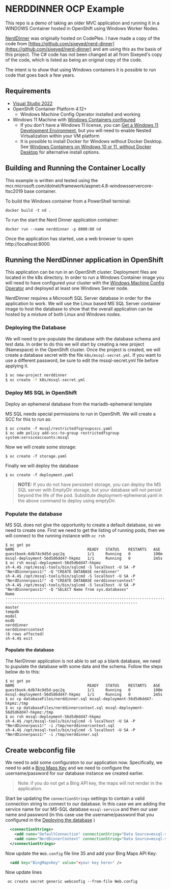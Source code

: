 # NERDDINNER OCP Example

This repo is a demo of taking an older MVC application and running it in a WINDOWS Container hosted in OpenShift using Windows Worker Nodes.

[NerdDinner](https://learn.microsoft.com/en-us/aspnet/mvc/overview/older-versions-1/nerddinner/introducing-the-nerddinner-tutorial) was originally hosted on CodePlex. I have made a copy of the code from [https://github.com/sixeyed/nerd-dinner](https://github.com/sixeyed/nerd-dinner) and am using this as the basis of this project. The C# code has not been changed at all from Sixeyed's copy of the code, which is listed as being an original copy of the code.

The intent is to show that using Windows containers it is possible to run code that goes back a few years.

## Requirements

* [Visual Studio 2022](https://visualstudio.microsoft.com/vs/compare/)
* OpenShift Container Platform 4.12+
	* Windows Machine Config Operator installed and working
* Windows 11 Machine with [Windows Containers configured](https://learn.microsoft.com/en-us/virtualization/windowscontainers/quick-start/set-up-environment?tabs=dockerce#windows-10-and-11-1)
	* If you don't have a Windows 11 license, you can [Get a Windows 11 Development Environment](https://developer.microsoft.com/en-us/windows/downloads/virtual-machines/), but you will need to enable Nested Virtualization within your VM platform
	* It is possible to install Docker for Windows without Docker Desktop. See [Windows Containers on Windows 10 or 11, without Docker Desktop](https://xphyr.net/post/windows_containers_win11/) for alternative install options.

## Building and Running the Container Locally

This example is written and tested using the mcr.microsoft.com/dotnet/framework/aspnet:4.8-windowsservercore-ltsc2019 base container. 

To build the Windows container from a PowerShell terminal:

```
docker build -t nd .
```

To run the start the Nerd Dinner application container:

```
docker run --name nerddinner -p 8000:80 nd
```

Once the application has started, use a web browser to open http://localhost:8000.

## Running the NerdDinner application in OpenShift

This application can be run in an OpenShift cluster. Deployment files are located in the k8s directory. In order to run a Windows Container image you will need to have configured your cluster with the [Windows Machine Config Operator](https://docs.openshift.com/container-platform/4.13/windows_containers/index.html) and deployed at least one Windows Server node.

NerdDinner requires a Microsoft SQL Server database in order for the application to work. We will use the Linux based MS SQL Server container image to host the database to show that the overall application can be hosted by a mixture of both Linux and Windows nodes.

### Deploying the Database

We will need to pre-populate the database with the database schema and test data. In order to do this we will start by creating a new project (Namespace) in the OpenShift cluster. Once the project is created, we will create a database secret with the file `k8s/mssql-secret.yml`. If you want to use a different password, be sure to edit the mssql-secret.yml file before applying it.

```sh
$ oc new-project nerddinner
$ oc create -f k8s/mssql-secret.yml
```

### Deploy MS SQL in OpenShift

Deploy an ephemeral database from the mariadb-ephemeral template

MS SQL needs special permissions to run in OpenShift. We will create a SCC for this to run as:

```shell
$ oc create -f mssql/restrictedfsgroupsscc.yaml
$ oc adm policy add-scc-to-group restrictedfsgroup system:serviceaccounts:mssql
```

Now we will create some storage:

```shell
$ oc create -f storage.yaml
```

Finally we will deploy the database

```shell
$ oc create -f deployment.yaml
```

> **NOTE:** If you do not have persistent storage, you can deploy the MS SQL server with EmptyDir storage, but your database will not persist beyond the life of the pod. Substitute deployment-ephemeral.yaml in the above command to deploy using emptyDir.

### Populate the database

MS SQL does not give the opportunity to create a default database, so we need to create one. First we need to get the listing of running pods, then we will connect to the running instance with `oc rsh`

```shell
$ oc get po
NAME                                READY   STATUS    RESTARTS   AGE
guestbook-6db74c9d5d-pqc2q          1/1     Running   0          100m
mssql-deployment-56d5d6dd47-hkpmz   1/1     Running   0          2m5s
$ oc rsh mssql-deployment-56d5d6dd47-hkpmz
sh-4.4$ /opt/mssql-tools/bin/sqlcmd -S localhost -U SA -P "NerdDinnerpass1!" -Q "CREATE DATABASE nerddinner"
sh-4.4$ /opt/mssql-tools/bin/sqlcmd -S localhost -U SA -P "NerdDinnerpass1!" -Q "CREATE DATABASE nerddinnercontext"
sh-4.4$ /opt/mssql-tools/bin/sqlcmd -S localhost -U SA -P "NerdDinnerpass1!" -Q "SELECT Name from sys.databases"
Name                                                                                                                            
--------------------------------------------------------------------------------------------------------------------------------
master                     
tempdb
model
msdb
nerddinner  
nerddinnercontext                                                                                                                     
(6 rows affected)
sh-4.4$ exit
```

#### Populate the database

The NerDinner application is not able to set up a blank database, we need to pupulate the database with some data and the schema. Follow the steps below do to this:

```shell
$ oc get po
NAME                                READY   STATUS    RESTARTS   AGE
guestbook-6db74c9d5d-pqc2q          1/1     Running   0          100m
mssql-deployment-56d5d6dd47-hkpmz   1/1     Running   0          2m5s
$ oc cp databaseFiles/nerddinner.sql mssql-deployment-56d5d6dd47-hkpmz:/tmp
$ oc cp databaseFiles/nerddinnercontext.sql mssql-deployment-56d5d6dd47-hkpmz:/tmp
$ oc rsh mssql-deployment-56d5d6dd47-hkpmz
sh-4.4$ /opt/mssql-tools/bin/sqlcmd -S localhost -U SA -P "NerdDinnerpass1!" -i /tmp/nerddinnercontext.sql
sh-4.4$ /opt/mssql-tools/bin/sqlcmd -S localhost -U SA -P "NerdDinnerpass1!" -i /tmp/nerddinner.sql
```

## Create webconfig file

We need to add some configuraton to our application now. Specifically, we need to add a [Bing Maps Key](https://learn.microsoft.com/en-us/bingmaps/getting-started/bing-maps-dev-center-help/getting-a-bing-maps-key) and we need to configure the username/password for our database instance we created earlier.

> Note: if you do not get a Bing API key, the maps will not render in the application.

Start be updating the `connectionStrings` settings to contain a valid connection string to connect to our database. In this case we are adding the service name for our MS-SQL database `mssql-service` and then our user name and password (in this case use the username/password that you configured in the [Deploying the database](#deploying-the-database) )

```XML
  <connectionStrings>
    <add name="DefaultConnection" connectionString="Data Source=mssql-service,1433\SQLEXPRESS;Initial Catalog=NerdDinner;User ID=SA;Password=NerdDinnerpass1!;" providerName="System.Data.SqlClient" />
    <add name="NerdDinnerContext" connectionString="Data Source=mssql-service,1433\SQLEXPRESS;Initial Catalog=NerdDinnerContext;User ID=SA;Password=NerdDinnerpass1!;" providerName="System.Data.SqlClient" />
  </connectionStrings>
```

Now update the `Web.config` file line 35 and add your Bing Maps API Key:

```XML
  <add key="BingMapsKey" value="<your key here>" />
```

Now update lines

```
 oc create secret generic webconfig --from-file Web.config
```